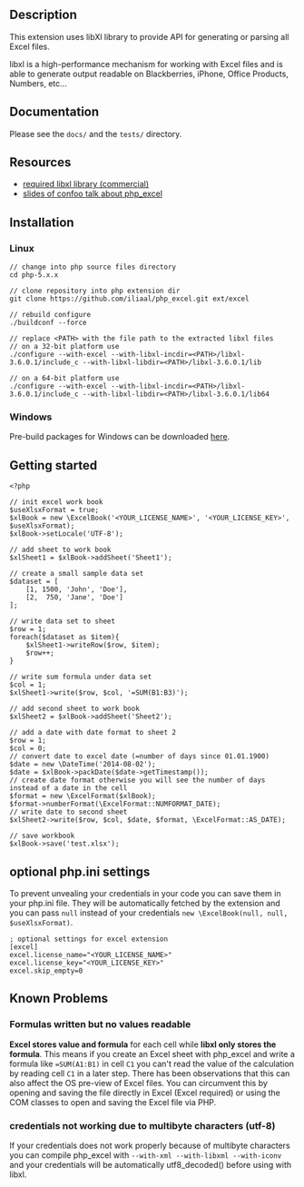 ## Description

This extension uses libXl library to provide API for generating or parsing
all Excel files.

libxl is a high-performance mechanism for working with Excel files and is
able to generate output readable on Blackberries, iPhone, Office Products, 
Numbers, etc...

## Documentation

Please see the ```docs/``` and the ```tests/``` directory.

## Resources

* [required libxl library (commercial)](http://www.libxl.com/)
* [slides of confoo talk about php_excel](http://ilia.ws/files/confoo_phpexcel.pdf)

## Installation

### Linux

    // change into php source files directory
    cd php-5.x.x
    
    // clone repository into php extension dir
    git clone https://github.com/iliaal/php_excel.git ext/excel
    
    // rebuild configure
    ./buildconf --force
    
    // replace <PATH> with the file path to the extracted libxl files
    // on a 32-bit platform use
    ./configure --with-excel --with-libxl-incdir=<PATH>/libxl-3.6.0.1/include_c --with-libxl-libdir=<PATH>/libxl-3.6.0.1/lib
    
    // on a 64-bit platform use
    ./configure --with-excel --with-libxl-incdir=<PATH>/libxl-3.6.0.1/include_c --with-libxl-libdir=<PATH>/libxl-3.6.0.1/lib64

### Windows

Pre-build packages for Windows can be downloaded [here](http://windows.php.net/downloads/pecl/snaps/excel).

## Getting started

    <?php
    
    // init excel work book
    $useXlsxFormat = true;
    $xlBook = new \ExcelBook('<YOUR_LICENSE_NAME>', '<YOUR_LICENSE_KEY>', $useXlsxFormat);
    $xlBook->setLocale('UTF-8');

    // add sheet to work book
    $xlSheet1 = $xlBook->addSheet('Sheet1');

    // create a small sample data set
    $dataset = [
        [1, 1500, 'John', 'Doe'],
        [2,  750, 'Jane', 'Doe']
    ];

    // write data set to sheet
    $row = 1;
    foreach($dataset as $item){
        $xlSheet1->writeRow($row, $item);
        $row++;
    }

    // write sum formula under data set
    $col = 1;
    $xlSheet1->write($row, $col, '=SUM(B1:B3)');

    // add second sheet to work book
    $xlSheet2 = $xlBook->addSheet('Sheet2');

    // add a date with date format to sheet 2
    $row = 1;
    $col = 0;
    // convert date to excel date (=number of days since 01.01.1900)
    $date = new \DateTime('2014-08-02');
    $date = $xlBook->packDate($date->getTimestamp());
    // create date format otherwise you will see the number of days instead of a date in the cell
    $format = new \ExcelFormat($xlBook);
    $format->numberFormat(\ExcelFormat::NUMFORMAT_DATE);
    // write date to second sheet
    $xlSheet2->write($row, $col, $date, $format, \ExcelFormat::AS_DATE);

    // save workbook
    $xlBook->save('test.xlsx');

## optional php.ini settings

To prevent unvealing your credentials in your code you can save them in your php.ini file.
They will be automatically fetched by the extension and you can pass ```null``` instead of
your credentials ```new \ExcelBook(null, null, $useXlsxFormat)```.

    ; optional settings for excel extension
    [excel]
    excel.license_name="<YOUR_LICENSE_NAME>"
    excel.license_key="<YOUR_LICENSE_KEY>"
    excel.skip_empty=0

## Known Problems

### Formulas written but no values readable

**Excel stores value and formula** for each cell while **libxl only stores the formula**. This means
if you create an Excel sheet with php_excel and write a formula like ```=SUM(A1:B1)``` in cell ```C1``` you can't
read the value of the calculation by reading cell ```C1``` in a later step. There has been observations that
this can also affect the OS pre-view of Excel files. You can circumvent this by opening and saving the file directly
in Excel (Excel required) or using the COM classes to open and saving the Excel file via PHP.

### credentials not working due to multibyte characters (utf-8)

If your credentials does not work properly because of multibyte characters you can compile php_excel with
```--with-xml --with-libxml --with-iconv``` and your credentials will be automatically utf8_decoded()
before using with libxl.